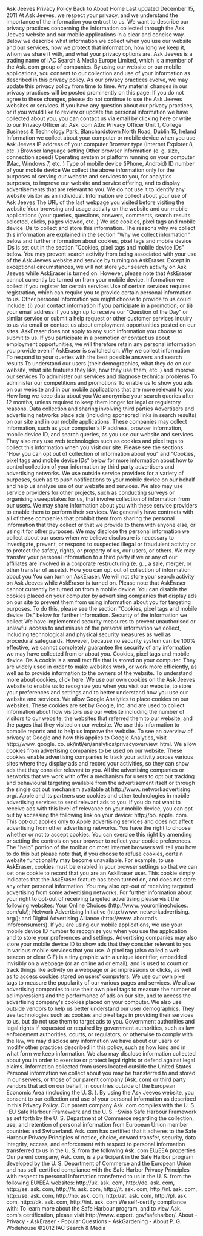 Ask Jeeves Privacy Policy Back to About Home Last updated December 15, 2011 At Ask Jeeves, we respect your privacy, and we understand the importance of the information you entrust to us. We want to describe our privacy practices concerning the information collected through the Ask Jeeves website and our mobile applications in a clear and concise way. Below we describe what information we collect when you use our website and our services, how we protect that information, how long we keep it, whom we share it with, and what your privacy options are. Ask Jeeves is a trading name of IAC Search & Media Europe Limited, which is a member of the Ask. com group of companies. By using our website or our mobile applications, you consent to our collection and use of your information as described in this privacy policy. As our privacy practices evolve, we may update this privacy policy from time to time. Any material changes in our privacy practices will be posted prominently on this page. If you do not agree to these changes, please do not continue to use the Ask Jeeves websites or services. If you have any question about our privacy practices, or if you would like to review or update the personal information we have collected about you, you can contact us via email by clicking here or write to our Privacy Officer at: Ask. com Attn: Privacy Officer Unit 1, College Business & Technology Park, Blanchardstown North Road, Dublin 15, Ireland Information we collect about your computer or mobile device when you use Ask Jeeves IP address of your computer Browser type (Internet Explorer 8, etc. ) Browser language setting Other browser information (e. g. size, connection speed) Operating system or platform running on your computer (Mac, Windows 7, etc. ) Type of mobile device (iPhone, Android) ID number of your mobile device We collect the above information only for the purposes of serving our website and services to you, for analytics purposes, to improve our website and service offering, and to display advertisements that are relevant to you. We do not use it to identify any website visitor as an individual. Information we collect about your use of Ask Jeeves The URL of the last webpage you visited before visiting the website Your browsing and usage activity on the website and our mobile applications (your queries, questions, answers, comments, search results selected, clicks, pages viewed, etc. ) We use cookies, pixel tags and mobile device IDs to collect and store this information. The reasons why we collect this information are explained in the section "Why we collect information" below and further information about cookies, pixel tags and mobile device IDs is set out in the section "Cookies, pixel tags and mobile device IDs" below. You may prevent search activity from being associated with your use of the Ask Jeeves website and service by turning on AskEraser. Except in exceptional circumstances, we will not store your search activity on Ask Jeeves while AskEraser is turned on. However, please note that AskEraser cannot currently be turned on from your mobile device. Information we collect if you register for certain services Use of certain services requires registration, which can require you to provide certain personal information to us. Other personal information you might choose to provide to us could include: (i) your contact information if you participate in a promotion; or (ii) your email address if you sign up to receive our "Question of the Day" or similar service or submit a help request or other customer services inquiry to us via email or contact us about employment opportunities posted on our sites. AskEraser does not apply to any such information you choose to submit to us. If you participate in a promotion or contact us about employment opportunities, we will therefore retain any personal information you provide even if AskEraser is switched on. Why we collect information To respond to your queries with the best possible answers and search results To understand our users (their demographics, what they do on our website, what site features they like, how they use them, etc. ) and improve our services To administer our services and diagnose technical problems To administer our competitions and promotions To enable us to show you ads on our website and in our mobile applications that are more relevant to you How long we keep data about you We anonymise your search queries after 12 months, unless required to keep them longer for legal or regulatory reasons. Data collection and sharing involving third parties Advertisers and advertising networks place ads (including sponsored links in search results) on our site and in our mobile applications. These companies may collect information, such as your computer's IP address, browser information, mobile device ID, and search queries, as you use our website and services. They also may use web technologies such as cookies and pixel tags to collect this information when you visit our site. Please see the sections "How you can opt out of collection of information about you" and "Cookies, pixel tags and mobile device IDs" below for more information about how to control collection of your information by third party advertisers and advertising networks. We use outside service providers for a variety of purposes, such as to push notifications to your mobile device on our behalf and help us analyse use of our website and services. We also may use service providers for other projects, such as conducting surveys or organising sweepstakes for us, that involve collection of information from our users. We may share information about you with these service providers to enable them to perform their services. We generally have contracts with all of these companies that prohibit them from sharing the personal information that they collect or that we provide to them with anyone else, or using it for other purposes. We may disclose the personal information we collect about our users when we believe disclosure is necessary to investigate, prevent, or respond to suspected illegal or fraudulent activity or to protect the safety, rights, or property of us, our users, or others. We may transfer your personal information to a third party if we or any of our affiliates are involved in a corporate restructuring (e. g. , a sale, merger, or other transfer of assets). How you can opt out of collection of information about you You can turn on AskEraser. We will not store your search activity on Ask Jeeves while AskEraser is turned on. Please note that AskEraser cannot currently be turned on from a mobile device. You can disable the cookies placed on your computer by advertising companies that display ads on our site to prevent them from using information about you for targeting purposes. To do this, please see the section "Cookies, pixel tags and mobile device IDs" below for further information. Security of the information we collect We have implemented security measures to prevent unauthorised or unlawful access to and misuse of the personal information we collect, including technological and physical security measures as well as procedural safeguards. However, because no security system can be 100% effective, we cannot completely guarantee the security of any information we may have collected from or about you. Cookies, pixel tags and mobile device IDs A cookie is a small text file that is stored on your computer. They are widely used in order to make websites work, or work more efficiently, as well as to provide information to the owners of the website. To understand more about cookies, click here. We use our own cookies on the Ask Jeeves website to enable us to recognize you when you visit our website, to store your preferences and settings and to better understand how you use our website and services. We allow Google Analytics to place cookies on our websites. These cookies are set by Google, Inc. and are used to collect information about how visitors use our website including the number of visitors to our website, the websites that referred them to our website, and the pages that they visited on our website. We use this information to compile reports and to help us improve the website. To see an overview of privacy at Google and how this applies to Google Analytics, visit http://www. google. co. uk/intl/en/analytics/privacyoverview. html. We allow cookies from advertising companies to be used on our website. These cookies enable advertising companies to track your activity across various sites where they display ads and record your activities, so they can show ads that they consider relevant to you. All the advertising companies or networks that we work with offer a mechanism for users to opt out tracking and behavioural targeting available from the advertisement itself or through the single opt out mechanism available at http://www. networkadvertising. org/. Apple and its partners use cookies and other technologies in mobile advertising services to send relevant ads to you. If you do not want to receive ads with this level of relevance on your mobile device, you can opt out by accessing the following link on your device: http://oo. apple. com. This opt-out applies only to Apple advertising services and does not affect advertising from other advertising networks. You have the right to choose whether or not to accept cookies. You can exercise this right by amending or setting the controls on your browser to reflect your cookie preferences. The "help" portion of the toolbar on most internet browsers will tell you how to do this but please note that, if you choose to refuse cookies, certain website functionality may become unavailable. For example, to use AskEraser, cookies must be enabled in your browser settings so that we can set one cookie to record that you are an AskEraser user. This cookie simply indicates that the AskEraser feature has been turned on, and does not store any other personal information. You may also opt-out of receiving targeted advertising from some advertising networks. For further information about your right to opt-out of receiving targeted advertising please visit the following websites: Your Online Choices (http://www. youronlinechoices. com/uk/); Network Advertising Initiative (http://www. networkadvertising. org/); and Digital Advertising Alliance (http://www. aboutads. info/consumers). If you are using our mobile applications, we use your mobile device ID number to recognize you when you use the application and to store your preferences and settings. Advertising companies may also store your mobile device ID to show ads that they consider relevant to you in various mobile services that you use. A pixel tag (also called a web beacon or clear GIF) is a tiny graphic with a unique identifier, embedded invisibly on a webpage (or an online ad or email), and is used to count or track things like activity on a webpage or ad impressions or clicks, as well as to access cookies stored on users' computers. We use our own pixel tags to measure the popularity of our various pages and services. We allow advertising companies to use their own pixel tags to measure the number of ad impressions and the performance of ads on our site, and to access the advertising company's cookies placed on your computer. We also use outside vendors to help us better understand our user demographics. They use technologies such as cookies and pixel tags in providing their services to us, but do not use them to target ads to you. Government authorities and legal rights If requested or required by government authorities, such as law enforcement authorities, courts, or regulators, or otherwise to comply with the law, we may disclose any information we have about our users or modify other practices described in this policy, such as how long and in what form we keep information. We also may disclose information collected about you in order to exercise or protect legal rights or defend against legal claims. Information collected from users located outside the United States Personal information we collect about you may be transferred to and stored in our servers, or those of our parent company (Ask. com) or third party vendors that act on our behalf, in countries outside of the European Economic Area (including the U. S. ). By using the Ask Jeeves website, you consent to our collection and use of your personal information as described in this Privacy Policy. Our parent company Ask. com complies with the U. S. -EU Safe Harbour Framework and the U. S. -Swiss Safe Harbour Framework as set forth by the U. S. Department of Commerce regarding the collection, use, and retention of personal information from European Union member countries and Switzerland. Ask. com has certified that it adheres to the Safe Harbour Privacy Principles of notice, choice, onward transfer, security, data integrity, access, and enforcement with respect to personal information transferred to us in the U. S. from the following Ask. com EU/EEA properties Our parent company, Ask. com, is a participant in the Safe Harbor program developed by the U. S. Department of Commerce and the European Union and has self-certified compliance with the Safe Harbor Privacy Principles with respect to personal information transferred to us in the U. S. from the following EU/EEA websites: http://uk. ask. com, http://de. ask. com, http://es. ask. com, http://fr. ask. com, http://it. ask. com, http://nl. ask. com, http://se. ask. com, http://no. ask. com, http://at. ask. com, http://pl. ask. com, http://dk. ask. com, http://int. ask. com We self-certify compliance with: To learn more about the Safe Harbour program, and to view Ask. com's certification, please visit http://www. export. gov/safeharbor/. About - Privacy - AskEraser - Popular Questions - AskGardening - About P. G. Wodehouse ©2012 IAC Search & Media